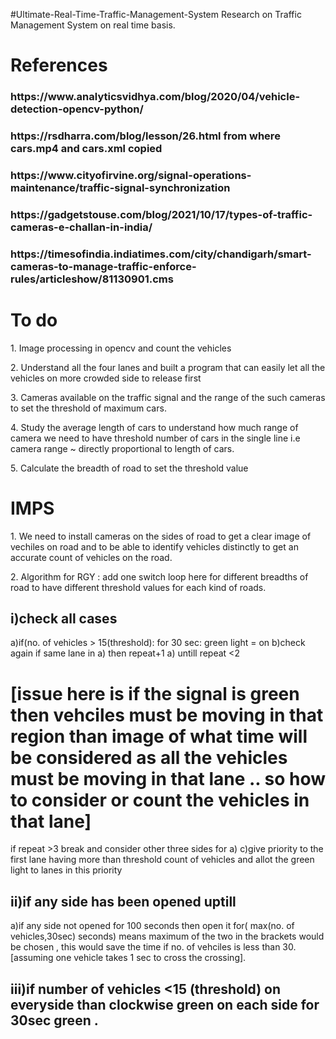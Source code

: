 #Ultimate-Real-Time-Traffic-Management-System
Research on Traffic Management System on real time basis.

<h1> References </h1>
<h3> https://www.analyticsvidhya.com/blog/2020/04/vehicle-detection-opencv-python/ </h3>
<h3> https://rsdharra.com/blog/lesson/26.html from where cars.mp4 and cars.xml copied </h3>
<h3> https://www.cityofirvine.org/signal-operations-maintenance/traffic-signal-synchronization </h3>
<h3> https://gadgetstouse.com/blog/2021/10/17/types-of-traffic-cameras-e-challan-in-india/ </h3>
<h3> https://timesofindia.indiatimes.com/city/chandigarh/smart-cameras-to-manage-traffic-enforce-rules/articleshow/81130901.cms </h3>


<h1> To do </h1>
<p> 1. Image processing in opencv and count the vehicles </p>
<p> 2. Understand all the four lanes and built a program that can easily let all the vehicles on more crowded side to release first</p>
<p> 3. Cameras available on the traffic signal and the range of the such cameras to set the threshold of maximum cars. </p>
<p> 4. Study the average length of cars to understand how much range of camera we need to have threshold number of cars in the single line i.e camera range ~ directly proportional to length of cars. </p>
<p> 5. Calculate the breadth of road to set the threshold value </p>

<h1> IMPS </h1>
<p>1. We need to install cameras on the sides of road to get a clear image of vechiles on road and to be able to identify vehicles distinctly to get an accurate count of vehicles on the road.</p>
<p><span>2. Algorithm for RGY :
  add one switch loop here for different breadths of road to have different threshold values for each kind of roads.
  <h2>i)check all cases</h2>
  <span>a)if(no. of vehicles > 15(threshold):
       for 30 sec:
          green light = on
  b)check again 
    if same lane in a) then repeat+1 a) untill repeat <2  <h1> [issue here is if the signal is green then vehciles must be moving in that region than image of what time will be considered as all the vehicles must be moving in that lane .. so how to consider or count the vehicles in that lane]</h1>
    if repeat >3 break and consider other three sides for a)
  c)give priority to the first lane having more than threshold count of vehicles and allot the green light to lanes in this priority
  </span>
    
  <h2>ii)if any side has been opened uptill</h2>
   <span>a)if any side not opened for 100 seconds then open it for( max(no. of vehicles,30sec) seconds) means maximum of the two in the brackets would be chosen , this would save the time if no. of vehciles is less than 30. [assuming one vehicle takes 1 sec to cross the crossing].
   </span>
  <h2>iii)if number of vehicles <15 (threshold) on everyside than clockwise green on each side for 30sec green .
</span>
</p>

